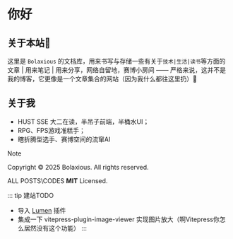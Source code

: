# 你好
## 关于本站🤗
这里是 `Bolaxious` 的文档库，用来书写与存储一些有关于`技术|生活|读书`等方面的文章 | 用来笔记 | 用来分享，网络自留地，赛博小房间 —— 严格来说，这并不是我的博客，它更像是一个文章集合的网站（因为我什么都往这里扔）🧣
## 关于我
- HUST SSE 大二在读，半吊子前端，半桶水UI；
- RPG、FPS游戏准糕手；
- 瞎折腾型选手、赛博空间的流窜AI

> [!note]
> Copyright © 2025 Bolaxious. All rights reserved.
> 
> ALL POSTS\CODES **MIT** Licensed.


::: tip 建站TODO
- 导入 [Lumen](https://lumen.theojs.cn/) 插件
- 集成一下 vitepress-plugin-image-viewer 实现图片放大（啊Vitepress你怎么居然没有这个功能）
:::